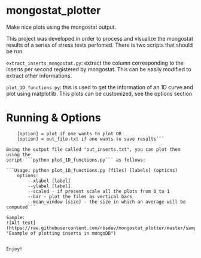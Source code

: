 mongostat_plotter
=================

Make nice plots using the mongostat output.

This project was developed in order to process and visualize the mongostat results of a series of stress tests perfomed. There is
two scripts that should be run.

```extract_inserts_mongostat.py```: extract the column corresponding to the inserts per second registered by mongostat. This can be easily modified to extract other informations.

```plot_1D_functions.py```: this is used to get the information of an 1D curve and plot using matplotlib. This plots can be customized, see the options section

Running & Options
===========
```Usage: python extract_inserts_mongostat.py mongostat-results.txt [option]
	[option] = plot if one wants to plot OR
	[option] = out_file.txt if one wants to save results```

Being the output file called "out_inserts.txt", you can plot them using the
script ```python plot_1D_functions.py``` as follows:

```Usage: python plot_1D_functions.py [files] [labels] (options)
	options:
		--xlabel [label]
		--ylabel [label]
		--scaled - if present scale all the plots from 0 to 1
		--bar - plot the files as vertical bars
		--mean_window [size] - the size in which an average will be computed```

Sample:
![Alt text](https://raw.githubusercontent.com/rbsdev/mongostat_plotter/master/sample/huge_hour.png "Example of plotting inserts in mongoDB")


Enjoy!